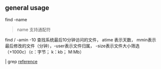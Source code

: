 ## general usage
find <root path> -name <target name>
> name 支持通配符

find / -amin -10
查找系统最后10分钟访问的文件， atime 表示天数， mmin表示最后修改的文件（分钟），-user表示文件归属， -size表示文件大小筛选（+1000c）（c：字节； k：kb； M:Mb）

| grep 
[reference](https://blog.csdn.net/xxmonstor/article/details/80507769)